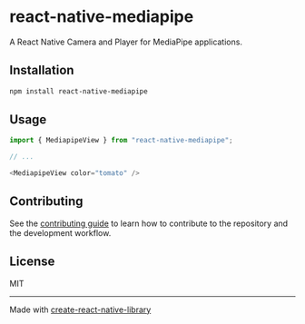 # react-native-mediapipe

A React Native Camera and Player for MediaPipe applications.

## Installation

```sh
npm install react-native-mediapipe
```

## Usage

```js
import { MediapipeView } from "react-native-mediapipe";

// ...

<MediapipeView color="tomato" />
```

## Contributing

See the [contributing guide](CONTRIBUTING.md) to learn how to contribute to the repository and the development workflow.

## License

MIT

---

Made with [create-react-native-library](https://github.com/callstack/react-native-builder-bob)
